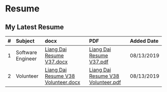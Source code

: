 # Resume

## My Latest Resume

|# |Subject |docx |PDF |Added Date |
|:-|:-------|:----|:---|:----------|
| 1|Software Engineer |  [Liang Dai Resume V37.docx][d1]| [Liang Dai Resume V37.pdf][p1]| 08/13/2019|
| 2|Volunteer |  [Liang Dai Resume V38 Volunteer.docx][d2]| [Liang Dai Resume V38 Volunteer.pdf][p2]| 08/13/2019|





<!--
link
-->


[d1]: https://github.com/dailiang18bb/Resume/blob/master/docx/Liang%20Dai%20Resume%20V37.docx
[d2]: https://github.com/dailiang18bb/Resume/blob/master/docx/Liang%20Dai%20Resume%20V38%20Volunteer.docx




[p1]: https://github.com/dailiang18bb/Resume/blob/master/pdf/Liang%20Dai%20Resume%20V37.pdf
[p2]: https://github.com/dailiang18bb/Resume/blob/master/pdf/Liang%20Dai%20Resume%20V38%20Volunteer.pdf
